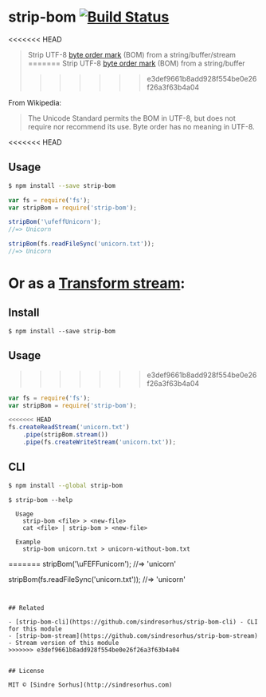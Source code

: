 # strip-bom [![Build Status](https://travis-ci.org/sindresorhus/strip-bom.svg?branch=master)](https://travis-ci.org/sindresorhus/strip-bom)

<<<<<<< HEAD
> Strip UTF-8 [byte order mark](http://en.wikipedia.org/wiki/Byte_order_mark#UTF-8) (BOM) from a string/buffer/stream
=======
> Strip UTF-8 [byte order mark](http://en.wikipedia.org/wiki/Byte_order_mark#UTF-8) (BOM) from a string/buffer
>>>>>>> e3def9661b8add928f554be0e26f26a3f63b4a04

From Wikipedia:

> The Unicode Standard permits the BOM in UTF-8, but does not require nor recommend its use. Byte order has no meaning in UTF-8.


<<<<<<< HEAD
## Usage

```sh
$ npm install --save strip-bom
```

```js
var fs = require('fs');
var stripBom = require('strip-bom');

stripBom('\ufeffUnicorn');
//=> Unicorn

stripBom(fs.readFileSync('unicorn.txt'));
//=> Unicorn
```

Or as a [Transform stream](http://nodejs.org/api/stream.html#stream_class_stream_transform):
=======
## Install

```
$ npm install --save strip-bom
```


## Usage
>>>>>>> e3def9661b8add928f554be0e26f26a3f63b4a04

```js
var fs = require('fs');
var stripBom = require('strip-bom');

<<<<<<< HEAD
fs.createReadStream('unicorn.txt')
	.pipe(stripBom.stream())
	.pipe(fs.createWriteStream('unicorn.txt'));
```


## CLI

```sh
$ npm install --global strip-bom
```

```
$ strip-bom --help

  Usage
    strip-bom <file> > <new-file>
    cat <file> | strip-bom > <new-file>

  Example
    strip-bom unicorn.txt > unicorn-without-bom.txt
```
=======
stripBom('\uFEFFunicorn');
//=> 'unicorn'

stripBom(fs.readFileSync('unicorn.txt'));
//=> 'unicorn'
```


## Related

- [strip-bom-cli](https://github.com/sindresorhus/strip-bom-cli) - CLI for this module
- [strip-bom-stream](https://github.com/sindresorhus/strip-bom-stream) - Stream version of this module
>>>>>>> e3def9661b8add928f554be0e26f26a3f63b4a04


## License

MIT © [Sindre Sorhus](http://sindresorhus.com)
